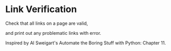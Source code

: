 # Link Verification

Check that all links on a page are valid,

and print out any problematic links with error.

Inspired by Al Sweigart's Automate the Boring Stuff with Python: Chapter 11.
